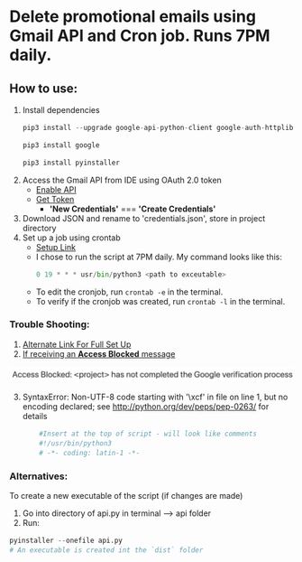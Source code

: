 # Delete promotional emails using Gmail API and Cron job. Runs 7PM daily.

## How to use:
1. Install dependencies
    ```Python
    pip3 install --upgrade google-api-python-client google-auth-httplib2 google-auth-oauthlib
    ```
    ```Python
    pip3 install google
    ```
    ```Python
    pip3 install pyinstaller
    ```
2. Access the Gmail API from IDE using OAuth 2.0 token
    - [Enable API](https://support.google.com/googleapi/answer/6158841?hl=en)
    - [Get Token](https://support.google.com/googleapi/answer/6158849?hl=en&ref_topic=7013279&sjid=15952990207606155705-NA)
        - **'New Credentials'** === **'Create Credentials'**
3. Download JSON and rename to 'credentials.json', store in project directory
4. Set up a job using crontab
     - [Setup Link](https://www.ostechnix.com/a-beginners-guide-to-cron-jobs/)
     - I chose to run the script at 7PM daily. My command looks like this:
         ```Python
         0 19 * * * usr/bin/python3 <path to exceutable>
         ```
     - To edit the cronjob, run `crontab -e` in the terminal.
     - To verify if the cronjob was created, run `crontab -l` in the terminal.


### Trouble Shooting:
1. [Alternate Link For Full Set Up](https://developers.google.com/gmail/api/quickstart/python)
2. [If receiving an **Access Blocked** message](https://stackoverflow.com/questions/75454425/access-blocked-project-has-not-completed-the-google-verification-process)
<img src=error.png>

3. SyntaxError: Non-UTF-8 code starting with '\xcf' in file <path to exceutable> on line 1, but no encoding declared; see http://python.org/dev/peps/pep-0263/ for details
    ```Python
        #Insert at the top of script - will look like comments
        #!/usr/bin/python3
        # -*- coding: latin-1 -*-
    ```


### Alternatives:
To create a new executable of the script (if changes are made)
1. Go into directory of api.py in terminal --> api folder
2. Run:
```Python
pyinstaller --onefile api.py
# An executable is created int the `dist` folder
```
